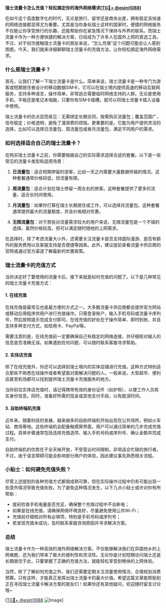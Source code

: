 **瑞士流量卡怎么充值？轻松搞定你的海外网络需求[[TG💪+ @esim1088](https://t.me/s/esim1088)]**

在如今这个高度数字化的时代，无论是旅行、留学还是商务出差，拥有稳定且快速的网络连接都显得尤为重要。尤其是当你身处瑞士这样的国家时，便捷的网络服务不仅能让你享受旅行的乐趣，还能帮助你在紧急情况下保持与外界的联系。而瑞士流量卡作为一种方便快捷的解决方案，已经成为了许多人在国外上网的首选工具。不过，对于初次接触瑞士流量卡的朋友来说，“怎么充值”这个问题可能会让人感到困惑。今天，我们就来详细聊聊瑞士流量卡的充值方法，让你轻松搞定海外网络需求。

### 什么是瑞士流量卡？

首先，让我们了解一下瑞士流量卡是什么。简单来说，瑞士流量卡是一种专门为游客或短期居住者设计的移动数据SIM卡。它可以在瑞士境内提供高速的移动互联网服务，支持多种语言，操作简单，非常适合需要临时网络支持的人群。无论是使用手机、平板还是笔记本电脑，只要你有SIM卡插槽，就可以将瑞士流量卡插入设备中使用。

瑞士流量卡的优点显而易见：无需绑定长期合同，按需购买流量包；覆盖范围广，信号稳定；价格透明，避免了漫游费的烦恼。更重要的是，它能为用户提供灵活的选择，比如可以选择日流量包、周流量包或者月流量包，满足不同用户的需求。

### 如何选择适合自己的瑞士流量卡？

在购买瑞士流量卡之前，你需要根据自己的实际需求选择合适的套餐。以下是一些常见的流量卡类型和适用场景：

1. **日流量包**：适合短期停留的游客，比如一天之内需要大量数据传输的情况。这种套餐通常价格较低，但流量有限。
   
2. **周流量包**：适合计划在瑞士停留一周左右的旅客。这种套餐提供了更多的流量，适合长时间使用。
   
3. **月流量包**：如果你打算在瑞士长期居住或工作，可以选择月流量包。这种套餐通常提供最大的流量额度，并且价格相对优惠。

4. **无限流量包**：对于那些对流量需求较大的用户来说，无限流量包是一个不错的选择。虽然价格较高，但可以满足随时随地的上网需求。

在选择时，除了考虑流量大小外，还需要关注流量卡是否支持国际漫游、是否有额外的服务费用以及客服支持是否便捷等因素。此外，建议提前查看流量卡供应商的官网或通过官方渠道了解最新的优惠政策。

### 瑞士流量卡的充值方式

当你决定好了要使用的流量卡后，接下来就是如何充值的问题了。以下是几种常见的瑞士流量卡充值方式：

#### 1. 在线充值

在线充值是最常见也是最方便的方式之一。大多数流量卡供应商都会提供官方网站或移动应用程序供用户进行充值操作。只需登录账户，输入手机号码或流量卡序列号，然后按照提示完成支付即可。在线充值的好处在于操作简单、即时到账，并且支持多种支付方式，如信用卡、PayPal等。

需要注意的是，在线充值前一定要确保自己有稳定的网络连接，并仔细核对输入的信息是否准确无误。如果遇到任何问题，可以随时联系客服寻求帮助。

#### 2. 实体店充值

除了在线充值外，你还可以选择到瑞士境内的实体店铺进行充值。这种方式特别适合那些不熟悉在线操作或者希望面对面解决问题的人。一般来说，大型超市、便利店甚至机场都可以找到提供瑞士流量卡充值服务的地方。

当你前往实体店充值时，请记得携带有效的身份证件（如护照），以便工作人员核实身份信息。同时，准备好所需的现金或其他支付手段，以免耽误时间。

#### 3. 自助终端机充值

近年来，随着科技的发展，越来越多的自助终端机开始出现在公共场所，例如火车站、商场等地。这些终端机会配备触摸屏界面，用户可以通过简单的几步完成充值过程。具体步骤通常包括选择充值选项、输入手机号码或序列号、确认金额并完成支付。

自助终端机的优势在于全天候开放，不受营业时间限制，非常适合忙碌的旅行者。不过，由于语言障碍可能会影响部分用户的体验，因此建议事先熟悉相关流程。

### 小贴士：如何避免充值失败？

尽管上述提到的各种充值方式都很成熟可靠，但在实际操作过程中仍有可能出现一些意外情况导致充值失败。为了避免这种情况发生，以下几点小贴士或许对你有所帮助：

- 提前检查手机电量是否充足，确保整个充值过程中不会断电；
- 如果是在线充值，请确保网络环境良好，尽量避免使用公共Wi-Fi；
- 充值前仔细核对所有必填项，特别是手机号码或序列号；
- 若发现充值未成功，及时联系客服咨询原因并寻求解决方案。

### 总结

瑞士流量卡作为一种高效的海外网络解决方案，不仅能够解决我们在异国他乡的上网难题，还为我们带来了极大的便利性和灵活性。无论你是计划短期访问瑞士还是长期居住于此，只要掌握了正确的充值方法，就能轻松享受到畅快的上网体验。

当然，除了了解如何充值之外，我们还需要定期关注流量使用情况，合理规划消费预算。只有这样，才能真正发挥出瑞士流量卡的最大价值。希望这篇文章能帮助到正在寻找瑞士流量卡解决方案的朋友们！如果你还有其他疑问，欢迎随时留言讨论哦~

[[TG💪+ @esim1088](https://t.me/s/esim1088) ![Image](https://i.postimg.cc/4NQfJmqS/Snipaste-2025-05-13-00-14-12.png)]